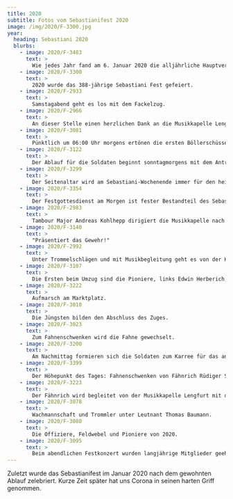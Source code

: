 ```yaml
---
title: 2020
subtitle: Fotos vom Sebastianifest 2020
image: /img/2020/F-3300.jpg
year:
  heading: Sebastiani 2020
  blurbs:
    - image: 2020/F-3483
      text: >
        Wie jedes Jahr fand am 6. Januar 2020 die alljährliche Hauptversammlung im Pfarrheim Adolf Kolping statt. Es kamen wieder zahlreiche Mitglieder.
    - image: 2020/F-3300
      text: >
        2020 wurde das 388-jährige Sebastiani Fest gefeiert.
    - image: 2020/F-2933
      text: > 
        Samstagabend geht es los mit dem Fackelzug.
    - image: 2020/F-2966
      text: >
        An dieser Stelle einen herzlichen Dank an die Musikkapelle Lengfurt, die uns seit langen Jahren schon beim Fest unterstützt!
    - image: 2020/F-3081
      text: >
        Pünktlich um 06:00 Uhr morgens ertönen die ersten Böllerschüsse vom Mainufer.
    - image: 2020/F-3122
      text: >
        Der Ablauf für die Soldaten beginnt sonntagmorgens mit dem Antreten am Marktplatz – 2020 zum letzten Mal unter Hauptmann Oskar Aschauer.
    - image: 2020/F-3299
      text: >
        Der Seitenaltar wird am Sebastiani-Wochenende immer für den heiligen Sebastian besonders geschmückt.
    - image: 2020/F-3354
      text: >
        Der Festgottesdienst am Morgen ist fester Bestandteil des Sebastiani-Wochenendes.
    - image: 2020/F-2983
      text: >
        Tambour Major Andreas Kohlhepp dirigiert die Musikkapelle nach dem morgendlichen Festgottesdienst.
    - image: 2020/F-3140
      text: >
        "Präsentiert das Gewehr!"
    - image: 2020/F-2992
      text: >
        Unter Trommelschlägen und mit Musikbegleitung geht es von der Kirche wieder auf den Marktplatz.
    - image: 2020/F-3107
      text: >
        Die Ersten beim Umzug sind die Pioniere, links Edwin Herberich, rechts Markus Hoffart.
    - image: 2020/F-3222
      text: >
        Aufmarsch am Marktplatz.
    - image: 2020/F-3010
      text: >
        Die Jüngsten bilden den Abschluss des Zuges.
    - image: 2020/F-3023
      text: >
        Zum Fahnenschwenken wird die Fahne gewechselt.
    - image: 2020/F-3200
      text: >
        Am Nachmittag formieren sich die Soldaten zum Karree für das anschließende Fahnenschwenken.
    - image: 2020/F-3399
      text: >
        Der Höhepunkt des Tages: Fahnenschwenken von Fähnrich Rüdiger Schreck.
    - image: 2020/F-3223
      text: >
        Der Fähnrich wird begleitet von der Musikkapelle Lengfurt mit dem Musikstück "Über den Wellen".
    - image: 2020/F-3078
      text: >
        Wachmannschaft und Trommler unter Leutnant Thomas Baumann.
    - image: 2020/F-3080
      text: >
        Die Offiziere, Feldwebel und Pioniere von 2020.
    - image: 2020/F-3095
      text: >
        Beim abendlichen Festkonzert wurden langjährige Mitglieder geehrt.
---
```


Zuletzt wurde das Sebastianifest im Januar 2020 nach dem gewohnten Ablauf zelebriert. Kurze Zeit später hat uns Corona in seinen harten Griff genommen.